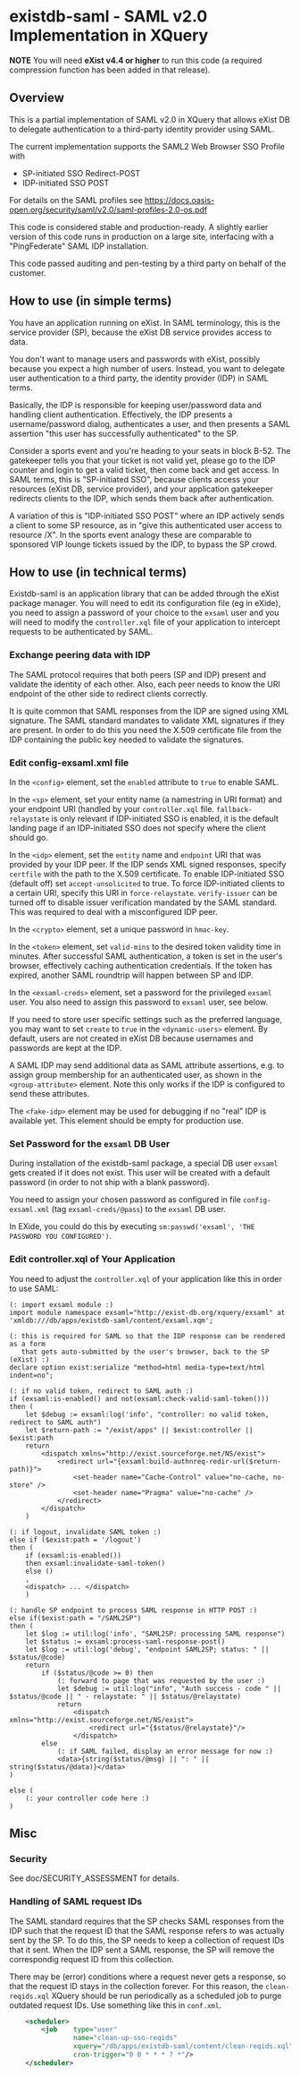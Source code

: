 # existdb-saml - SAML v2.0 Implementation in XQuery

**NOTE** You will need **eXist v4.4 or higher** to run this code (a required
compression function has been added in that release).

## Overview

This is a partial implementation of SAML v2.0 in XQuery that allows eXist DB
to delegate authentication to a third-party identity provider using SAML.

The current implementation supports the SAML2 Web Browser SSO Profile with
- SP-initiated SSO Redirect-POST
- IDP-initiated SSO POST

For details on the SAML profiles see https://docs.oasis-open.org/security/saml/v2.0/saml-profiles-2.0-os.pdf

This code is considered stable and production-ready. A slightly earlier
version of this code runs in production on a large site, interfacing with a
"PingFederate" SAML IDP installation.

This code passed auditing and pen-testing by a third party on behalf of the
customer.

## How to use (in simple terms)

You have an application running on eXist. In SAML terminology, this is the
service provider (SP), because the eXist DB service provides access to data.

You don't want to manage users and passwords with eXist, possibly because you
expect a high number of users.  Instead, you want to delegate user 
authentication to a third party, the identity provider (IDP) in SAML terms.

Basically, the IDP is responsible for keeping user/password data and handling
client authentication. Effectively, the IDP presents a username/password
dialog, authenticates a user, and then presents a SAML assertion "this user
has successfully authenticated" to the SP.

Consider a sports event and you're heading to your seats in block B-52. The
gatekeeper tells you that your ticket is not valid yet, please go to the IDP
counter and login to get a valid ticket, then come back and get access. In
SAML terms, this is "SP-initiated SSO", because clients access your resources
(eXist DB, service provider), and your application gatekeeper redirects clients
to the IDP, which sends them back after authentication.

A variation of this is "IDP-initiated SSO POST" where an IDP actively sends a
client to some SP resource, as in "give this authenticated user access to
resource /X". In the sports event analogy these are comparable to sponsored
VIP lounge tickets issued by the IDP, to bypass the SP crowd.

## How to use (in technical terms)

Existdb-saml is an application library that can be added through the eXist
package manager.  You will need to edit its configuration file (eg in eXide),
you need to assign a password of your choice to the `exsaml` user and you
will need to modify the `controller.xql` file of your application to intercept
requests to be authenticated by SAML.

### Exchange peering data with IDP

The SAML protocol requires that both peers (SP and IDP) present and validate
the identity of each other. Also, each peer needs to know the URI endpoint of
the other side to redirect clients correctly.

It is quite common that SAML responses from the IDP are signed using XML
signature. The SAML standard mandates to validate XML signatures if they are
present. In order to do this you need the X.509 certificate file from the IDP
containing the public key needed to validate the signatures.

### Edit config-exsaml.xml file

In the `<config>` element, set the `enabled` attribute to `true` to enable
SAML.

In the `<sp>` element, set your entity name (a namestring in URI format) and
your endpoint URI (handled by your `controller.xql` file.
`fallback-relaystate` is only relevant if IDP-initiated SSO is enabled, it is
the default landing page if an IDP-initiated SSO does not specify where the
client should go.

In the `<idp>` element, set the `entity` name and `endpoint` URI that was
provided by your IDP peer. If the IDP sends XML signed responses, specify
`certfile` with the path to the X.509 certificate.
To enable IDP-initiated SSO (default off) set `accept-unsolicited` to true. To
force IDP-initiated clients to a certain URI, specify this URI in
`force-relaystate`.
`verify-issuer` can be turned off to disable issuer verification mandated by
the SAML standard. This was required to deal with a misconfigured IDP peer.

In the `<crypto>` element, set a unique password in `hmac-key`.

In the `<token>` element, set `valid-mins` to the desired token validity time
in minutes. After successful SAML authentication, a token is set in the user's
browser, effectively caching authentication credentials. If the token has
expired, another SAML roundtrip will happen between SP and IDP.

In the `<exsaml-creds>` element, set a password for the privileged `exsaml`
user. You also need to assign this password to `exsaml` user, see below.

If you need to store user specific settings such as the preferred language,
you may want to set `create` to `true` in the `<dynamic-users>` element. By
default, users are not created in eXist DB because usernames and passwords
are kept at the IDP.

A SAML IDP may send additional data as SAML attribute assertions, e.g. to
assign group membership for an authenticated user, as shown in the
`<group-attribute>` element. Note this only works if the IDP is configured
to send these attributes.

The `<fake-idp>` element may be used for debugging if no "real" IDP is 
available yet. This element should be empty for production use.

### Set Password for the `exsaml` DB User

During installation of the existdb-saml package, a special DB user `exsaml`
gets created if it does not exist. This user will be created with a default
password (in order to not ship with a blank password).

You need to assign your chosen password as configured in file
`config-exsaml.xml` (tag `exsaml-creds/@pass`) to the `exsaml` DB user.

In EXide, you could do this by executing
`sm:passwd('exsaml', 'THE PASSWORD YOU CONFIGURED')`.

### Edit controller.xql of Your Application

You need to adjust the `controller.xql` of your application like this in order
to use SAML:

```xquery
(: import exsaml module :)
import module namespace exsaml="http://exist-db.org/xquery/exsaml" at 'xmldb:///db/apps/existdb-saml/content/exsaml.xqm';

(: this is required for SAML so that the IDP response can be rendered as a form
   that gets auto-submitted by the user's browser, back to the SP (eXist) :)
declare option exist:serialize "method=html media-type=text/html indent=no";

(: if no valid token, redirect to SAML auth :)
if (exsaml:is-enabled() and not(exsaml:check-valid-saml-token()))
then (
    let $debug := exsaml:log('info', "controller: no valid token, redirect to SAML auth")
    let $return-path := "/exist/apps" || $exist:controller || $exist:path
    return
        <dispatch xmlns="http://exist.sourceforge.net/NS/exist">
            <redirect url="{exsaml:build-authnreq-redir-url($return-path)}">
                <set-header name="Cache-Control" value="no-cache, no-store" />
                <set-header name="Pragma" value="no-cache" />
            </redirect>
        </dispatch>
    )

(: if logout, invalidate SAML token :)
else if ($exist:path = '/logout')
then (
    if (exsaml:is-enabled())
    then exsaml:invalidate-saml-token()
    else ()
    ,
    <dispatch> ... </dispatch>
    )

(: handle SP endpoint to process SAML response in HTTP POST :)
else if($exist:path = "/SAML2SP")
then (
    let $log := util:log('info', "SAML2SP: processing SAML response")
    let $status := exsaml:process-saml-response-post()
    let $log := util:log('debug', "endpoint SAML2SP; status: " || $status/@code)
    return
        if ($status/@code >= 0) then
            (: forward to page that was requested by the user :)
            let $debug := util:log("info", "Auth success - code " || $status/@code || " - relaystate: " || $status/@relaystate)
            return
                <dispatch xmlns="http://exist.sourceforge.net/NS/exist">
                    <redirect url="{$status/@relaystate}"/>
                </dispatch>
        else
            (: if SAML failed, display an error message for now :)
            <data>{string($status/@msg) || ": " || string($status/@data)}</data>
)

else (
    (: your controller code here :)
)
```

## Misc

### Security

See doc/SECURITY_ASSESSMENT for details.

### Handling of SAML request IDs

The SAML standard requires that the SP checks SAML responses from the IDP such
that the request ID that the SAML response refers to was actually sent by the
SP. To do this, the SP needs to keep a collection of request IDs that it sent.
When the IDP sent a SAML response, the SP will remove the correspondig request
ID from this collection.

There may be (error) conditions where a request never gets a response, so that
the request ID stays in the collection forever. For this reason, the
`clean-reqids.xql` XQuery should be run periodically as a scheduled job to
purge outdated request IDs. Use something like this in `conf.xml`.

```xml
    <scheduler>
        <job    type="user"
                name="clean-up-sso-reqids"
                xquery="/db/apps/existdb-saml/content/clean-reqids.xql"
                cron-trigger="0 0 * * * ? *"/>
    </scheduler>
```

